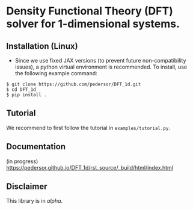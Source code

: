 Density Functional Theory (DFT) solver for 1-dimensional
systems.  
===============================

Installation (Linux)
------------

* Since we use fixed JAX versions (to prevent future non-compatibility issues), a python virtual environment is recommended. To install, use the following example command:
```
$ git clone https://github.com/pedersor/DFT_1d.git
$ cd DFT_1d
$ pip install .
```

Tutorial
------------
We recommend to first follow the tutorial in `examples/tutorial.py`.

## Documentation
(in progress)
https://pedersor.github.io/DFT_1d/rst_source/_build/html/index.html

## Disclaimer
This library is in *alpha*.
